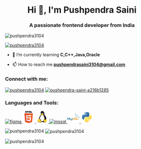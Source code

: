 <h1 align="center">Hi 👋, I'm Pushpendra Saini</h1>
<h3 align="center">A passionate frontend developer from India</h3>

<p align="left"> <img src="https://komarev.com/ghpvc/?username=pushpendra3104&label=Profile%20views&color=0e75b6&style=flat" alt="pushpendra3104" /> </p>

<p align="left"> <a href="https://github.com/ryo-ma/github-profile-trophy"><img src="https://github-profile-trophy.vercel.app/?username=pushpendra3104" alt="pushpendra3104" /></a> </p>

- 🌱 I’m currently learning **C,C++,Java,Oracle**

- 📫 How to reach me **pushpendrasaini3104@gmail.com**

<h3 align="left">Connect with me:</h3>
<p align="left">
<a href="https://twitter.com/pushpendra3104" target="blank"><img align="center" src="https://raw.githubusercontent.com/rahuldkjain/github-profile-readme-generator/master/src/images/icons/Social/twitter.svg" alt="pushpendra3104" height="30" width="40" /></a>
<a href="https://linkedin.com/in/pushpendra-saini-a216b1285" target="blank"><img align="center" src="https://raw.githubusercontent.com/rahuldkjain/github-profile-readme-generator/master/src/images/icons/Social/linked-in-alt.svg" alt="pushpendra-saini-a216b1285" height="30" width="40" /></a>
</p>

<h3 align="left">Languages and Tools:</h3>
<p align="left"> <a href="https://www.figma.com/" target="_blank" rel="noreferrer"> <img src="https://www.vectorlogo.zone/logos/figma/figma-icon.svg" alt="figma" width="40" height="40"/> </a> <a href="https://www.w3.org/html/" target="_blank" rel="noreferrer"> <img src="https://raw.githubusercontent.com/devicons/devicon/master/icons/html5/html5-original-wordmark.svg" alt="html5" width="40" height="40"/> </a> <a href="https://www.linux.org/" target="_blank" rel="noreferrer"> <img src="https://raw.githubusercontent.com/devicons/devicon/master/icons/linux/linux-original.svg" alt="linux" width="40" height="40"/> </a> <a href="https://www.microsoft.com/en-us/sql-server" target="_blank" rel="noreferrer"> <img src="https://www.svgrepo.com/show/303229/microsoft-sql-server-logo.svg" alt="mssql" width="40" height="40"/> </a> <a href="https://www.mysql.com/" target="_blank" rel="noreferrer"> <img src="https://raw.githubusercontent.com/devicons/devicon/master/icons/mysql/mysql-original-wordmark.svg" alt="mysql" width="40" height="40"/> </a> <a href="https://www.python.org" target="_blank" rel="noreferrer"> <img src="https://raw.githubusercontent.com/devicons/devicon/master/icons/python/python-original.svg" alt="python" width="40" height="40"/> </a> </p>

<p><img align="left" src="https://github-readme-stats.vercel.app/api/top-langs?username=pushpendra3104&show_icons=true&locale=en&layout=compact" alt="pushpendra3104" /></p>

<p>&nbsp;<img align="center" src="https://github-readme-stats.vercel.app/api?username=pushpendra3104&show_icons=true&locale=en" alt="pushpendra3104" /></p>

<p><img align="center" src="https://github-readme-streak-stats.herokuapp.com/?user=pushpendra3104&" alt="pushpendra3104" /></p>
